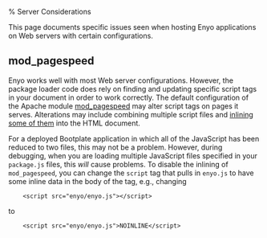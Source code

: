 % Server Considerations

This page documents specific issues seen when hosting Enyo applications on Web
servers with certain configurations.

## mod_pagespeed

Enyo works well with most Web server configurations.  However, the package
loader code does rely on finding and updating specific script tags in your
document in order to work correctly.  The default configuration of the Apache
module [mod_pagespeed](https://developers.google.com/speed/pagespeed/mod) may
alter script tags on pages it serves.  Alterations may include combining
multiple script files and [inlining some of
them](https://developers.google.com/speed/docs/mod_pagespeed/filter-js-inline)
into the HTML document.

For a deployed Bootplate application in which all of the JavaScript has been
reduced to two files, this may not be a problem.  However, during debugging,
when you are loading multiple JavaScript files specified in your `package.js`
files, this *will* cause problems.  To disable the inlining of `mod_pagespeed`,
you can change the `script` tag that pulls in `enyo.js` to have some inline data
in the body of the tag, e.g., changing

        <script src="enyo/enyo.js"></script>

to

        <script src="enyo/enyo.js">NOINLINE</script>